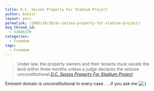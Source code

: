 ```yaml
---
title: D.C. Seizes Property For Stadium Project
author: bsoist
layout: post
permalink: /2005/10/26/dc-seizes-property-for-stadium-project/
dsq_thread_id:
  - 53606370
categories:
  - Freedom
tags:
  - Freedom
---
```

> Under law, the property owners and their tenants must vacate the land within three months unless a judge declares the seizure unconstitutional.<cite><a href="http://www.washingtonpost.com/wp-dyn/content/article/2005/10/25/AR2005102501354.html?nav=rss_nation/special">D.C. Seizes Property For Stadium Project</a></cite>

Eminent domain is unconstitutional in every case . . .if you ask me <img src='http://archive.whsjr.soistmann.com/oped/wp-includes/images/smilies/icon_smile.gif' alt=':)' class='wp-smiley' />
